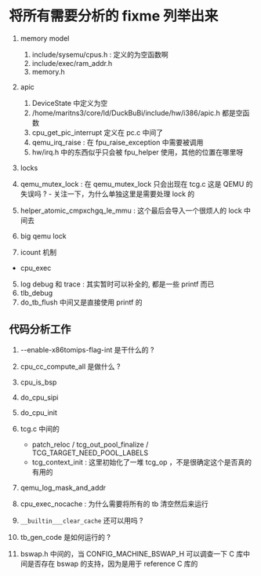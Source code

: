 # 将所有需要分析的 fixme 列举出来

1. memory model
    1. include/sysemu/cpus.h : 定义的为空函数啊
    2. include/exec/ram_addr.h
    3. memory.h

2. apic
    1. DeviceState 中定义为空
    2. /home/maritns3/core/ld/DuckBuBi/include/hw/i386/apic.h 都是空函数
    3. cpu_get_pic_interrupt 定义在 pc.c 中间了
    4. qemu_irq_raise : 在 fpu_raise_exception 中需要被调用
    5. hw/irq.h 中的东西似乎只会被 fpu_helper 使用，其他的位置在哪里呀

3. locks
  1. qemu_mutex_lock : 在 qemu_mutex_lock 只会出现在 tcg.c 这是 QEMU 的失误吗 ?
    - 关注一下，为什么单独这里是需要处理 lock 的
  2. helper_atomic_cmpxchgq_le_mmu : 这个最后会导入一个很烦人的 lock 中间去
  3. big qemu lock

4. icount 机制
  -  cpu_exec

5. log debug 和 trace : 其实暂时可以补全的, 都是一些 printf 而已
  1. tlb_debug
  2. do_tb_flush 中间又是直接使用 printf 的

## 代码分析工作
1. --enable-x86tomips-flag-int 是干什么的 ?
2. cpu_cc_compute_all 是做什么 ?
3. cpu_is_bsp
4. do_cpu_sipi
5. do_cpu_init
6. tcg.c 中间的
    - patch_reloc  / tcg_out_pool_finalize / TCG_TARGET_NEED_POOL_LABELS
    - tcg_context_init : 这里初始化了一堆 tcg_op ，不是很确定这个是否真的有用的
7. qemu_log_mask_and_addr
8. cpu_exec_nocache : 为什么需要将所有的 tb 清空然后来运行
10. `__builtin___clear_cache` 还可以用吗 ?

11. tb_gen_code 是如何运行的 ?
12. bswap.h 中间的，当 CONFIG_MACHINE_BSWAP_H 可以调查一下 C 库中间是否存在 bswap 的支持，因为是用于 reference C 库的
